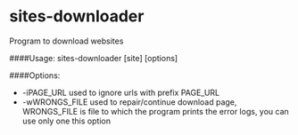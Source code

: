 sites-downloader
================

Program to download  websites

####Usage:
sites-downloader [site] [options]

####Options:
+ -iPAGE_URL      used to ignore urls with prefix PAGE_URL
+ -wWRONGS_FILE   used to repair/continue download page, WRONGS_FILE is file to which the program prints the error logs, you can use only one this option
